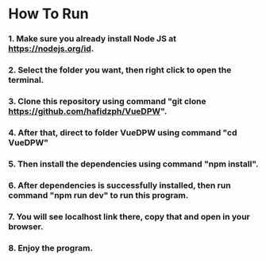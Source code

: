 # How To Run

### 1. Make sure you already install Node JS at https://nodejs.org/id.
### 2. Select the folder you want, then right click to open the terminal.
### 3. Clone this repository using command "git clone https://github.com/hafidzph/VueDPW".
### 4. After that, direct to folder VueDPW using command "cd VueDPW"
### 5. Then install the dependencies using command "npm install".
### 6. After dependencies is successfully installed, then run command "npm run dev" to run this program.
### 7. You will see localhost link there, copy that and open in your browser.
### 8. Enjoy the program.



